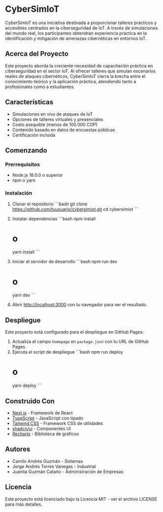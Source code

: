 # CyberSimIoT

CyberSimIoT es una iniciativa destinada a proporcionar talleres prácticos y accesibles centrados en la ciberseguridad de IoT. A través de simulaciones del mundo real, los participantes obtendrán experiencia práctica en la identificación y mitigación de amenazas cibernéticas en entornos IoT.

## Acerca del Proyecto

Este proyecto aborda la creciente necesidad de capacitación práctica en ciberseguridad en el sector IoT. Al ofrecer talleres que simulan escenarios reales de ataques cibernéticos, CyberSimIoT cierra la brecha entre el conocimiento teórico y la aplicación práctica, atendiendo tanto a profesionales como a estudiantes.

## Características

- Simulaciones en vivo de ataques de IoT
- Opciones de talleres virtuales y presenciales
- Costo asequible (menos de 100.000 COP)
- Contenido basado en datos de encuestas públicas
- Certificación incluida

## Comenzando

### Prerrequisitos

- Node.js 18.0.0 o superior
- npm o yarn

### Instalación

1. Clonar el repositorio
   \`\`\`bash
   git clone https://github.com/tuusuario/cybersimiot.git
   cd cybersimiot
   \`\`\`

2. Instalar dependencias
   \`\`\`bash
   npm install
   # o
   yarn install
   \`\`\`

3. Iniciar el servidor de desarrollo
   \`\`\`bash
   npm run dev
   # o
   yarn dev
   \`\`\`

4. Abrir [http://localhost:3000](http://localhost:3000) con tu navegador para ver el resultado.

## Despliegue

Este proyecto está configurado para el despliegue en GitHub Pages:

1. Actualiza el campo `homepage` en `package.json` con tu URL de GitHub Pages
2. Ejecuta el script de despliegue
   \`\`\`bash
   npm run deploy
   # o
   yarn deploy
   \`\`\`

## Construido Con

- [Next.js](https://nextjs.org/) - Framework de React
- [TypeScript](https://www.typescriptlang.org/) - JavaScript con tipado
- [Tailwind CSS](https://tailwindcss.com/) - Framework CSS de utilidades
- [shadcn/ui](https://ui.shadcn.com/) - Componentes UI
- [Recharts](https://recharts.org/) - Biblioteca de gráficos

## Autores

- Camilo Andrés Guzmán - Sistemas
- Jorge Andrés Torres Vanegas - Industrial
- Juanita Guzmán Cataño - Administración de Empresas

## Licencia

Este proyecto está licenciado bajo la Licencia MIT - ver el archivo LICENSE para más detalles.
